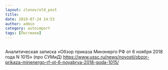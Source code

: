```yaml
---
layout: zlonov/old_post
title: 
date: 2019-07-24 14:53
author: admin
category: autoimport
tags: [Постинки]
---
```

<!-- wp:image {"id":72851} -->
<figure class="wp-block-image"><img src="/assets/uploads/1-1-724x1024.jpg" alt="" class="wp-image-72851"/></figure>
<!-- /wp:image -->


Аналитическая записка «Обзор приказа Минэнерго РФ от 6 ноября 2018 года N 1015» (про СУМиД) <a href="https://www.ussc.ru/news/novosti/obzor-prikaza-minenergo-rf-ot-6-noyabrya-2018-goda-1015/">https://www.ussc.ru/news/novosti/obzor-prikaza-minenergo-rf-ot-6-noyabrya-2018-goda-1015/</a>

